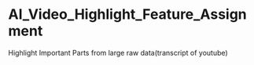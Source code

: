 # AI_Video_Highlight_Feature_Assignment
Highlight Important Parts from large raw data(transcript of youtube)
